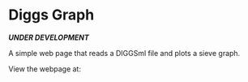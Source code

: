 # Diggs Graph

***UNDER DEVELOPMENT***

A simple web page that reads a DIGGSml file and plots a sieve graph.

View the webpage at: 
